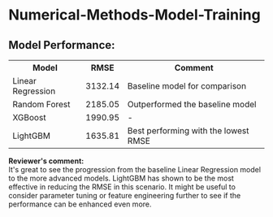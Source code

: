 # Numerical-Methods-Model-Training

<h2>Model Performance:</h2>

<table>
  <tr>
    <th>Model</th>
    <th>RMSE</th>
    <th>Comment</th>
  </tr>
  <tr>
    <td>Linear Regression</td>
    <td>3132.14</td>
    <td>Baseline model for comparison</td>
  </tr>
  <tr>
    <td>Random Forest</td>
    <td>2185.05</td>
    <td>Outperformed the baseline model</td>
  </tr>
  <tr>
    <td>XGBoost</td>
    <td>1990.95</td>
    <td>-</td>
  </tr>
  <tr>
    <td>LightGBM</td>
    <td>1635.81</td>
    <td>Best performing with the lowest RMSE</td>
  </tr>
</table>

<div class="alert">
  <b>Reviewer's comment:</b><br>
  It's great to see the progression from the baseline Linear Regression model to the more advanced models. LightGBM has shown to be the most effective in reducing the RMSE in this scenario. It might be useful to consider parameter tuning or feature engineering further to see if the performance can be enhanced even more.
</div>

</body>
</html>
